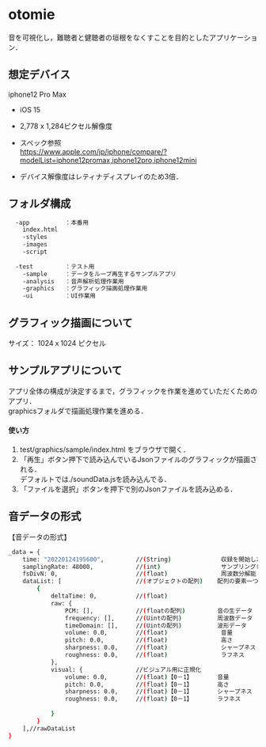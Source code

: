 # otomie<br>
音を可視化し，難聴者と健聴者の垣根をなくすことを目的としたアプリケーション．



## 想定デバイス
iphone12 Pro Max <br>
- iOS 15<br>
- 2,778 x 1,284ピクセル解像度<br> 

- スペック参照<br>
https://www.apple.com/jp/iphone/compare/?modelList=iphone12promax,iphone12pro,iphone12mini<br>

- デバイス解像度はレティナディスプレイのため3倍．<br>



## フォルダ構成
```bash
  -app          ：本番用
    index.html
    -styles
    -images
    -script
    
  -test         ：テスト用
    -sample     ：データをループ再生するサンプルアプリ 
    -analysis   ：音声解析処理作業用
    -graphics   ：グラフィック描画処理作業用
    -ui         ：UI作業用
```

## グラフィック描画について
サイズ： 1024ｘ1024  ピクセル

## サンプルアプリについて
アプリ全体の構成が決定するまで，グラフィックを作業を進めていただくためのアプリ．<br>
graphicsフォルダで描画処理作業を進める．


#### 使い方
1.  test/graphics/sample/index.html をブラウザで開く．
2. 「再生」ボタン押下で読み込んでいるJsonファイルのグラフィックが描画される．<br>
     デフォルトでは./soundData.jsを読み込んでる．
3. 「ファイルを選択」ボタンを押下で別のJsonファイルを読み込める．





 
## 音データの形式
 
【音データの形式】
```bash
_data = {
    time: "20220124195600",         //(String)              収録を開始した時間
    samplingRate: 48000,            //(int)                 サンプリングレート
    fsDivN: 0,                      //(float)               周波数分解能
    dataList: [                     //(オブジェクトの配列)    配列の要素一つを1フレームの描画に使用する．  
        {
            deltaTime: 0,           //(float)               
            raw: {                                          
                PCM: [],            //(floatの配列)         音の生データ
                frequency: [],      //(Uintの配列)          周波数データ
                timeDomain: [],     //(Uintの配列)          波形データ
                volume: 0.0,        //(float)               音量
                pitch: 0.0,         //(float)               高さ
                sharpness: 0.0,     //(float)               シャープネス
                roughness: 0.0,     //(float)               ラフネス
            },
            visual: {               //ビジュアル用に正規化
                volume: 0.0,        //(float)【0－1】       音量 
                pitch: 0.0,         //(float)【0－1】       高さ   
                sharpness: 0.0,     //(float)【0－1】       シャープネス
                roughness: 0.0,     //(float)【0－1】       ラフネス
     
            }
        }
    ],//rawDataList
}
```
